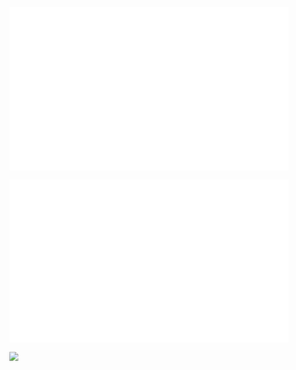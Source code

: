 <!-- [![My GitHub Stats](https://github-readme-stats.vercel.app/api/?username=kelcheone&count_private=true&theme=chartreuse-dark&showicons=true&hide=issues,contribs)]() -->

<!-- [![Top Langs](https://github-readme-stats.vercel.app/api/top-langs/?username=kelcheone&layout=compact&theme=chartreuse-dark)](https://github.com/kelcheone/github-readme-stats) -->

![alt text](https://github.com/kelcheone/ReadME/blob/master/generated/languages.svg?raw=true)

![alt text](https://github.com/kelcheone/ReadME/blob/master/generated/overview.svg?raw=true)

![](https://visitor-badge.laobi.icu/badge?page_id=kelcheone.kelcheone)

<!---
kelcheone/kelcheone is a ✨ special ✨ repository because its `README.md` (this file) appears on your GitHub profile.
You can click the Preview link to take a look at your changes.
--->
